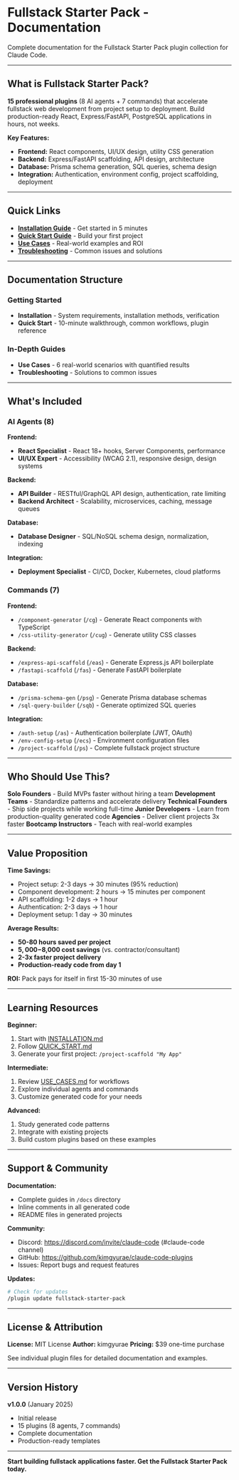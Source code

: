 # Fullstack Starter Pack - Documentation

Complete documentation for the Fullstack Starter Pack plugin collection for Claude Code.

---

## What is Fullstack Starter Pack?

**15 professional plugins** (8 AI agents + 7 commands) that accelerate fullstack web development from project setup to deployment. Build production-ready React, Express/FastAPI, PostgreSQL applications in hours, not weeks.

**Key Features:**
-  **Frontend:** React components, UI/UX design, utility CSS generation
-  **Backend:** Express/FastAPI scaffolding, API design, architecture
-  **Database:** Prisma schema generation, SQL queries, schema design
-  **Integration:** Authentication, environment config, project scaffolding, deployment

---

## Quick Links

- **[Installation Guide](INSTALLATION.md)** - Get started in 5 minutes
- **[Quick Start Guide](QUICK_START.md)** - Build your first project
- **[Use Cases](USE_CASES.md)** - Real-world examples and ROI
- **[Troubleshooting](TROUBLESHOOTING.md)** - Common issues and solutions

---

## Documentation Structure

### Getting Started
- **Installation** - System requirements, installation methods, verification
- **Quick Start** - 10-minute walkthrough, common workflows, plugin reference

### In-Depth Guides
- **Use Cases** - 6 real-world scenarios with quantified results
- **Troubleshooting** - Solutions to common issues

---

## What's Included

### AI Agents (8)

**Frontend:**
- **React Specialist** - React 18+ hooks, Server Components, performance
- **UI/UX Expert** - Accessibility (WCAG 2.1), responsive design, design systems

**Backend:**
- **API Builder** - RESTful/GraphQL API design, authentication, rate limiting
- **Backend Architect** - Scalability, microservices, caching, message queues

**Database:**
- **Database Designer** - SQL/NoSQL schema design, normalization, indexing

**Integration:**
- **Deployment Specialist** - CI/CD, Docker, Kubernetes, cloud platforms

### Commands (7)

**Frontend:**
- `/component-generator` (`/cg`) - Generate React components with TypeScript
- `/css-utility-generator` (`/cug`) - Generate utility CSS classes

**Backend:**
- `/express-api-scaffold` (`/eas`) - Generate Express.js API boilerplate
- `/fastapi-scaffold` (`/fas`) - Generate FastAPI boilerplate

**Database:**
- `/prisma-schema-gen` (`/psg`) - Generate Prisma database schemas
- `/sql-query-builder` (`/sqb`) - Generate optimized SQL queries

**Integration:**
- `/auth-setup` (`/as`) - Authentication boilerplate (JWT, OAuth)
- `/env-config-setup` (`/ecs`) - Environment configuration files
- `/project-scaffold` (`/ps`) - Complete fullstack project structure

---

## Who Should Use This?

 **Solo Founders** - Build MVPs faster without hiring a team
 **Development Teams** - Standardize patterns and accelerate delivery
 **Technical Founders** - Ship side projects while working full-time
 **Junior Developers** - Learn from production-quality generated code
 **Agencies** - Deliver client projects 3x faster
 **Bootcamp Instructors** - Teach with real-world examples

---

## Value Proposition

**Time Savings:**
- Project setup: 2-3 days → 30 minutes (95% reduction)
- Component development: 2 hours → 15 minutes per component
- API scaffolding: 1-2 days → 1 hour
- Authentication: 2-3 days → 1 hour
- Deployment setup: 1 day → 30 minutes

**Average Results:**
- **50-80 hours saved per project**
- **$5,000-$8,000 cost savings** (vs. contractor/consultant)
- **2-3x faster project delivery**
- **Production-ready code from day 1**

**ROI:** Pack pays for itself in first 15-30 minutes of use

---

## Learning Resources

**Beginner:**
1. Start with [INSTALLATION.md](INSTALLATION.md)
2. Follow [QUICK_START.md](QUICK_START.md)
3. Generate your first project: `/project-scaffold "My App"`

**Intermediate:**
1. Review [USE_CASES.md](USE_CASES.md) for workflows
2. Explore individual agents and commands
3. Customize generated code for your needs

**Advanced:**
1. Study generated code patterns
2. Integrate with existing projects
3. Build custom plugins based on these examples

---

## Support & Community

**Documentation:**
- Complete guides in `/docs` directory
- Inline comments in all generated code
- README files in generated projects

**Community:**
- Discord: https://discord.com/invite/claude-code (#claude-code channel)
- GitHub: https://github.com/kimgyurae/claude-code-plugins
- Issues: Report bugs and request features

**Updates:**
```bash
# Check for updates
/plugin update fullstack-starter-pack
```

---

## License & Attribution

**License:** MIT License
**Author:** kimgyurae
**Pricing:** $39 one-time purchase

See individual plugin files for detailed documentation and examples.

---

## Version History

**v1.0.0** (January 2025)
- Initial release
- 15 plugins (8 agents, 7 commands)
- Complete documentation
- Production-ready templates

---

**Start building fullstack applications faster. Get the Fullstack Starter Pack today.** 
